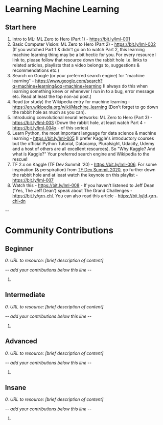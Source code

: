 # Learning Machine Learning

## Start here

1. Intro to ML: ML Zero to Hero (Part 1) - https://bit.ly/lml-001
2. Basic Computer Vision: ML Zero to Hero (Part 2) - https://bit.ly/lml-002 (If you watched Part 1 & didn't go on to watch Part 2, this learning machine learning thing may be a bit hectic for you. For every resource I link to, please follow that resource down the rabbit hole i.e. links to related articles, playlists that a video belongs to, suggestions & recommendations etc.)
3. Search on Google (or your preferred search engine) for "machine learning" - https://www.google.com/search?q=machine+learning&oq=machine+learning (I always do this when learning something knew or whenever I run in to a bug, error message etc. Read at least the top non-ad post.)
4. Read (or study) the Wikipedia entry for machine learning - https://en.wikipedia.org/wiki/Machine_learning (Don't forget to go down the rabbit hole as much as you can).
5. Introducing convolutional neural networks: ML Zero to Hero (Part 3) - https://bit.ly/lml-003 (Down the rabbit hole, at least watch Part 4 - https://bit.ly/lml-004x - of this series) 
6. Learn Python, the most important language for data science & machine learning - https://bit.ly/lml-005 (I prefer Kaggle's introductory courses but the official Python Tutorial, Datacamp, Pluralsight, Udacity, Udemy and a host of others are all excellent resources). So "Why Kaggle? And what is Kaggle?" Your preferred search engine and Wikipedia to the rescue!
7. TF 2.x on Kaggle (TF Dev Summit '20) - https://bit.ly/lml-006. For some inspiration (& perspiration) from [TF Dev Summit 2020](https://www.tensorflow.org/dev-summit), go further down the rabbit hole and at least watch the keynote on this playlist - https://bit.ly/lml-007
8. Watch this - https://bit.ly/lml-008 - If you haven't listened to Jeff Dean ('Yes, The Jeff Dean') speak about The Grand Challenges - https://bit.ly/grn-chl. You can also read this article - https://bit.ly/jd-grn-chl-dn

--
# Community Contributions

## Beginner
*0. URL to resource: [brief description of content]*

*-- add your contributions below this line --*

1. 

## Intermediate
*0. URL to resource: [brief description of content]*

*-- add your contributions below this line --*

1. 

## Advanced
*0. URL to resource: [brief description of content]*

*-- add your contributions below this line --*

1. 

## Insane
*0. URL to resource: [brief description of content]*

*-- add your contributions below this line --*

1. 

